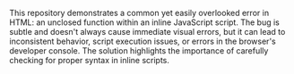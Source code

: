 This repository demonstrates a common yet easily overlooked error in HTML: an unclosed function within an inline JavaScript script.  The bug is subtle and doesn't always cause immediate visual errors, but it can lead to inconsistent behavior, script execution issues, or errors in the browser's developer console.  The solution highlights the importance of carefully checking for proper syntax in inline scripts.